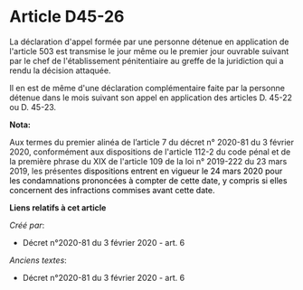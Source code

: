 # Article D45-26

La déclaration d'appel formée par une personne détenue en application de l'article 503 est transmise le jour même ou le
premier jour ouvrable suivant par le chef de l'établissement pénitentiaire au greffe de la juridiction qui a rendu la
décision attaquée. 

Il en est de même d'une déclaration complémentaire faite par la personne détenue dans le mois suivant son appel en
application des articles D. 45-22 ou D. 45-23.

**Nota:**

Aux termes du premier alinéa de l’article 7 du décret n° 2020-81 du 3 février 2020, conformément aux dispositions de
l'article 112-2 du code pénal et de la première phrase du XIX de l'article 109 de la loi n° 2019-222 du 23 mars 2019, les
présentes 
  <font color="black">dispositions entrent en vigueur le 24 mars 2020 pour les condamnations prononcées à compter de cette
date, y compris si elles concernent des infractions commises avant cette date.</font>

**Liens relatifs à cet article**

_Créé par_:

  - Décret n°2020-81 du 3 février 2020 - art. 6

_Anciens textes_:

  - Décret n°2020-81 du 3 février 2020 - art. 6
